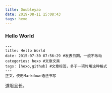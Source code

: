```yaml
---
title: Doubleyao
date: 2019-08-11 15:08:43
tags: hexo
---
```


### Hello World

```
---
title: Hello World
date: 2015-07-30 07:56:29 #发表日期，一般不改动
categories: hexo #文章文类
tags: [hexo,github] #文章标签，多于一项时用这种格式
---
正文，使用Markdown语法书写
```

道阻且长。

